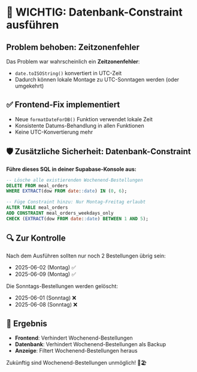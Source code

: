 # 🚨 WICHTIG: Datenbank-Constraint ausführen

## Problem behoben: Zeitzonenfehler
Das Problem war wahrscheinlich ein **Zeitzonenfehler**:
- `date.toISOString()` konvertiert in UTC-Zeit
- Dadurch können lokale Montage zu UTC-Sonntagen werden (oder umgekehrt)

## ✅ Frontend-Fix implementiert
- Neue `formatDateForDB()` Funktion verwendet lokale Zeit
- Konsistente Datums-Behandlung in allen Funktionen
- Keine UTC-Konvertierung mehr

## 🛡️ Zusätzliche Sicherheit: Datenbank-Constraint

**Führe dieses SQL in deiner Supabase-Konsole aus:**

```sql
-- Lösche alle existierenden Wochenend-Bestellungen
DELETE FROM meal_orders 
WHERE EXTRACT(dow FROM date::date) IN (0, 6);

-- Füge Constraint hinzu: Nur Montag-Freitag erlaubt
ALTER TABLE meal_orders 
ADD CONSTRAINT meal_orders_weekdays_only 
CHECK (EXTRACT(dow FROM date::date) BETWEEN 1 AND 5);
```

## 🔍 Zur Kontrolle
Nach dem Ausführen sollten nur noch 2 Bestellungen übrig sein:
- 2025-06-02 (Montag) ✅
- 2025-06-09 (Montag) ✅

Die Sonntags-Bestellungen werden gelöscht:
- 2025-06-01 (Sonntag) ❌ 
- 2025-06-08 (Sonntag) ❌

## 🎯 Ergebnis
- **Frontend**: Verhindert Wochenend-Bestellungen
- **Datenbank**: Verhindert Wochenend-Bestellungen als Backup
- **Anzeige**: Filtert Wochenend-Bestellungen heraus

Zukünftig sind Wochenend-Bestellungen unmöglich! 🚫🏖️ 